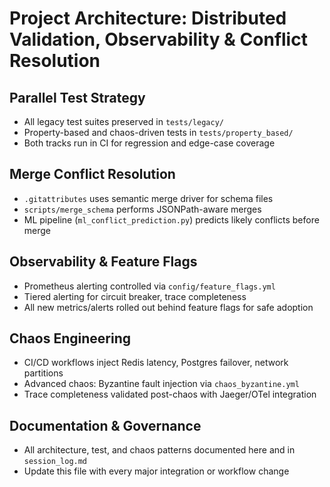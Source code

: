 # Project Architecture: Distributed Validation, Observability & Conflict Resolution

## Parallel Test Strategy
- All legacy test suites preserved in `tests/legacy/`
- Property-based and chaos-driven tests in `tests/property_based/`
- Both tracks run in CI for regression and edge-case coverage

## Merge Conflict Resolution
- `.gitattributes` uses semantic merge driver for schema files
- `scripts/merge_schema` performs JSONPath-aware merges
- ML pipeline (`ml_conflict_prediction.py`) predicts likely conflicts before merge

## Observability & Feature Flags
- Prometheus alerting controlled via `config/feature_flags.yml`
- Tiered alerting for circuit breaker, trace completeness
- All new metrics/alerts rolled out behind feature flags for safe adoption

## Chaos Engineering
- CI/CD workflows inject Redis latency, Postgres failover, network partitions
- Advanced chaos: Byzantine fault injection via `chaos_byzantine.yml`
- Trace completeness validated post-chaos with Jaeger/OTel integration

## Documentation & Governance
- All architecture, test, and chaos patterns documented here and in `session_log.md`
- Update this file with every major integration or workflow change
